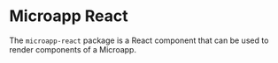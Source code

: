 # Microapp React

The `microapp-react` package is a React component that can be used to render components of a Microapp.
